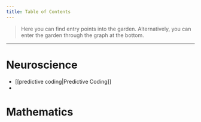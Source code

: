 ```yaml
---
title: Table of Contents
---
```


> Here you can find entry points into the garden. Alternatively, you can enter the garden through the graph at the bottom. 

---

# Neuroscience

- [[predictive coding|Predictive Coding]]
- 


# Mathematics





